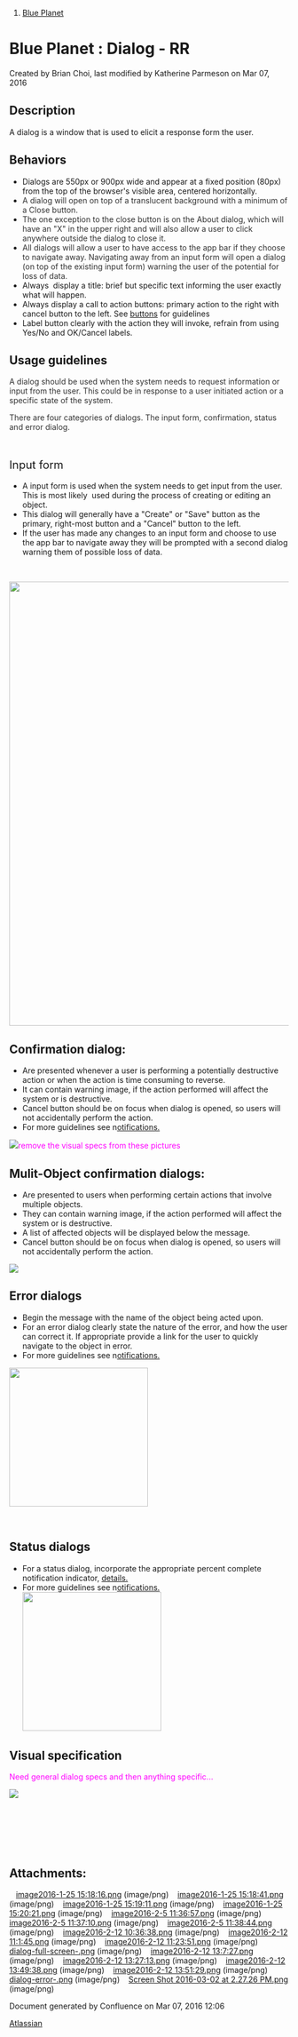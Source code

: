 1.  <span>[Blue Planet](index.html)</span>

<span id="title-text"> Blue Planet : Dialog - RR </span>
========================================================

Created by <span class="author"> Brian Choi</span>, last modified by <span class="editor"> Katherine Parmeson</span> on Mar 07, 2016

Description
-----------

A dialog is a window that is used to elicit a response form the user.

Behaviors
---------

-   Dialogs are 550px or 900px wide and appear at a fixed position (80px) from the top of the browser's visible area, centered horizontally.
-   <span style="color: rgb(51,51,51);">A dialog will open on top of a translucent background with a minimum of a Close button.</span>
-   <span style="color: rgb(51,51,51);">The one exception to the close button is on the About dialog, which will have an "X" in the upper right and will also allow a user to click anywhere outside the dialog to close it.</span>
-   <span style="color: rgb(51,51,51);">All dialogs will allow a user to have access to the app bar if they choose to navigate away. Navigating away from an input form will open a dialog (on top of the existing input form) warning the user of the potential for loss of data.</span>
-   Always  display a title: brief but specific text informing the user exactly what will happen.
-   Always display a call to action buttons: primary action to the right with cancel button to the left. See [buttons](Button---VI_171214699.html) for guidelines
-   Label button clearly with the action they will invoke, refrain from using Yes/No and OK/Cancel labels.

Usage guidelines
----------------

<span style="color: rgb(51,51,51);">A dialog should be used when the system needs to request information or input from the user. This could be in response to a user initiated action or a specific state of the system.</span>

<span style="color: rgb(51,51,51);">There are four categories of dialogs. The input form, confirmation, status and error dialog.</span>

 

<span style="font-size: 20.0px;line-height: 1.5;">Input form </span>

-   A input form is used when the system needs to get input from the user. This is most likely  used during the process of creating or editing an object.
-   This dialog will generally have a "Create" or "Save" button as the primary, right-most button and a "Cancel" button to the left.
-   If the user has made any changes to an input form and choose to use the app bar to navigate away they will be prompted with a second dialog warning them of possible loss of data.

 

<span class="confluence-embedded-file-wrapper confluence-embedded-manual-size"><img src="assets/images/171214753/183346736.png" class="confluence-embedded-image" width="800" /></span>

<span class="s1">Confirmation dialog:</span>
--------------------------------------------

-   Are presented whenever a user is performing a potentially destructive action or when the action is time consuming to reverse. 
-   It can contain warning image, if the action performed will affect the system or is destructive.
-   Cancel button should be on focus when dialog is opened, so users will not accidentally perform the action.
-   For more guidelines see n[otifications.](https://confluence.ciena.com/pages/viewpage.action?pageId=169226076)

<span class="confluence-embedded-file-wrapper"><img src="assets/images/171214753/176942239.png" class="confluence-embedded-image" /></span><span style="color: rgb(255,0,255);">remove the visual specs from these pictures</span>

Mulit-Object confirmation dialogs:
----------------------------------

-   Are presented to users when performing certain actions that involve multiple objects. 
-   They can contain warning image, if the action performed will affect the system or is destructive. 
-   A list of affected objects will be displayed below the message. 
-   Cancel button should be on focus when dialog is opened, so users will not accidentally perform the action.

<span class="s1">
</span>

<span class="confluence-embedded-file-wrapper"><img src="assets/images/171214753/176934514.png" class="confluence-embedded-image" /></span>

Error dialogs
-------------

-   Begin the message with the name of the object being acted upon.
-   For an error dialog clearly state the nature of the error, and how the user can correct it. If appropriate provide a link for the user to quickly navigate to the object in error.
-   For more guidelines see n[otifications.](https://confluence.ciena.com/pages/viewpage.action?pageId=169226076)

<span class="confluence-embedded-file-wrapper confluence-embedded-manual-size"><img src="assets/images/171214753/176944307.png" class="confluence-embedded-image" height="250" /></span>

 

Status dialogs
--------------

-   For a status dialog, incorporate the appropriate percent complete notification indicator, [details.](https://confluence.ciena.com/display/blueplanet/Progress+Indicator)
-   For more guidelines see n[otifications.](https://confluence.ciena.com/pages/viewpage.action?pageId=169226076)
    <span class="confluence-embedded-file-wrapper confluence-embedded-manual-size"><img src="assets/images/171214753/176942424.png" class="confluence-embedded-image" height="250" /></span>

Visual specification
--------------------

<span style="color: rgb(255,0,255);">Need general dialog specs and then anything specific...</span>

<span class="confluence-embedded-file-wrapper"><img src="assets/images/171214753/176942202.png" class="confluence-embedded-image" /></span>

 

<span class="s1">
</span>

 

 

Attachments:
------------

<img src="assets/images/icons/bullet_blue.gif" width="8" height="8" /> [image2016-1-25 15:18:16.png](attachments/171214753/176918903.png) (image/png)
<img src="assets/images/icons/bullet_blue.gif" width="8" height="8" /> [image2016-1-25 15:18:41.png](attachments/171214753/176918911.png) (image/png)
<img src="assets/images/icons/bullet_blue.gif" width="8" height="8" /> [image2016-1-25 15:19:11.png](attachments/171214753/176918913.png) (image/png)
<img src="assets/images/icons/bullet_blue.gif" width="8" height="8" /> [image2016-1-25 15:20:21.png](attachments/171214753/176918920.png) (image/png)
<img src="assets/images/icons/bullet_blue.gif" width="8" height="8" /> [image2016-2-5 11:36:57.png](attachments/171214753/176934513.png) (image/png)
<img src="assets/images/icons/bullet_blue.gif" width="8" height="8" /> [image2016-2-5 11:37:10.png](attachments/171214753/176934514.png) (image/png)
<img src="assets/images/icons/bullet_blue.gif" width="8" height="8" /> [image2016-2-5 11:38:44.png](attachments/171214753/176934515.png) (image/png)
<img src="assets/images/icons/bullet_blue.gif" width="8" height="8" /> [image2016-2-12 10:36:38.png](attachments/171214753/176942156.png) (image/png)
<img src="assets/images/icons/bullet_blue.gif" width="8" height="8" /> [image2016-2-12 11:1:45.png](attachments/171214753/176942202.png) (image/png)
<img src="assets/images/icons/bullet_blue.gif" width="8" height="8" /> [image2016-2-12 11:23:51.png](attachments/171214753/176942239.png) (image/png)
<img src="assets/images/icons/bullet_blue.gif" width="8" height="8" /> [dialog-full-screen-.png](attachments/171214753/176942277.png) (image/png)
<img src="assets/images/icons/bullet_blue.gif" width="8" height="8" /> [image2016-2-12 13:7:27.png](attachments/171214753/176942365.png) (image/png)
<img src="assets/images/icons/bullet_blue.gif" width="8" height="8" /> [image2016-2-12 13:27:13.png](attachments/171214753/176942382.png) (image/png)
<img src="assets/images/icons/bullet_blue.gif" width="8" height="8" /> [image2016-2-12 13:49:38.png](attachments/171214753/176942418.png) (image/png)
<img src="assets/images/icons/bullet_blue.gif" width="8" height="8" /> [image2016-2-12 13:51:29.png](attachments/171214753/176942424.png) (image/png)
<img src="assets/images/icons/bullet_blue.gif" width="8" height="8" /> [dialog-error-.png](attachments/171214753/176944307.png) (image/png)
<img src="assets/images/icons/bullet_blue.gif" width="8" height="8" /> [Screen Shot 2016-03-02 at 2.27.26 PM.png](attachments/171214753/183346736.png) (image/png)

Document generated by Confluence on Mar 07, 2016 12:06

[Atlassian](http://www.atlassian.com/)



